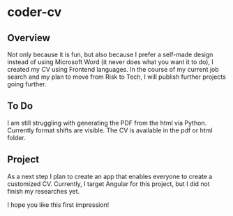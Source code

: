 # coder-cv

## Overview

Not only because it is fun, but also because I prefer a self-made design instead of using Microsoft Word (it never does what you want it to do), I created my CV using Frontend languages. In the course of my current job search and my plan to move from Risk to Tech, I will publish further projects going further.

## To Do

I am still struggling with generating the PDF from the html via Python. Currently format shifts are visible. 
The CV is available in the pdf or html folder.


## Project

As a next step I plan to create an app that enables everyone to create a customized CV. Currently, I target Angular for this project, but I did not finish my researches yet.

I hope you like this first impression!
